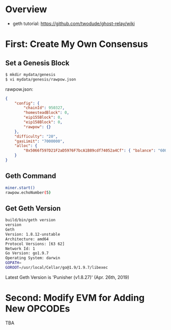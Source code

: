 # Overview
* geth tutorial: https://github.com/twodude/ghost-relay/wiki

# First: Create My Own Consensus

## Set a Genesis Block

```bash
$ mkdir mydata/genesis
$ vi mydata/genesis/rawpow.json
```

rawpow.json:
```JSON
{
    "config": {
        "chainId": 950327,
        "homesteadBlock": 0,
        "eip155Block": 0,
        "eip158Block": 0,
        "rawpow": {}
    },
    "difficulty": "20",
    "gasLimit": "7000000",
    "alloc": {
        "0x5066f597D21F2aD5976F7bcA1B89cdf74052a4Cf": { "balance": "60000000000000000000" }
    }
}
```

## Geth Command

```bash
miner.start()
rawpow.echoNumber(5)
```

## Get Geth Version
```bash
build/bin/geth version
version
Geth
Version: 1.8.12-unstable
Architecture: amd64
Protocol Versions: [63 62]
Network Id: 1
Go Version: go1.9.7
Operating System: darwin
GOPATH=
GOROOT=/usr/local/Cellar/go@1.9/1.9.7/libexec
```
Latest Geth Version is 'Punisher (v1.8.27)' (Apr. 26th, 2019)

# Second: Modify EVM for Adding New OPCODEs
TBA
